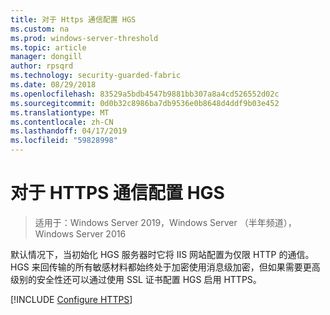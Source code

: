 ```yaml
---
title: 对于 Https 通信配置 HGS
ms.custom: na
ms.prod: windows-server-threshold
ms.topic: article
manager: dongill
author: rpsqrd
ms.technology: security-guarded-fabric
ms.date: 08/29/2018
ms.openlocfilehash: 83529a5bdb4547b9881bb307a8a4cd526552d02c
ms.sourcegitcommit: 0d0b32c8986ba7db9536e0b8648d4ddf9b03e452
ms.translationtype: MT
ms.contentlocale: zh-CN
ms.lasthandoff: 04/17/2019
ms.locfileid: "59828998"
---
```

# <a name="configure-hgs-for-https-communications"></a>对于 HTTPS 通信配置 HGS

>适用于：Windows Server 2019，Windows Server （半年频道），Windows Server 2016

默认情况下，当初始化 HGS 服务器时它将 IIS 网站配置为仅限 HTTP 的通信。
HGS 来回传输的所有敏感材料都始终处于加密使用消息级加密，但如果需要更高级别的安全性还可以通过使用 SSL 证书配置 HGS 启用 HTTPS。

[!INCLUDE [Configure HTTPS](../../../includes/configure-hgs-for-https.md)] 

